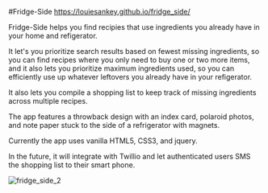 #Fridge-Side https://louiesankey.github.io/fridge_side/

Fridge-Side helps you find recipies that use ingredients you already have in your home and refigerator.

It let's you prioritize search results based on fewest missing ingredients, so you can find recipes where you only need to buy one or two more items, and it also lets you prioritize maximum ingredients used, so you can efficiently use up whatever leftovers you already have in your refigerator.

It also lets you compile a shopping list to keep track of missing ingredients across multiple recipes.

The app features a throwback design with an index card, polaroid photos, and note paper stuck to the side of a refrigerator with magnets.

Currently the app uses vanilla HTML5, CSS3, and jquery.

In the future, it will integrate with Twillio and let authenticated users SMS the shopping list to their smart phone.


![fridge_side_2](https://user-images.githubusercontent.com/8163492/89725054-ed36e480-d9bf-11ea-8cc7-603e153a8510.png)


